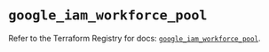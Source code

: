 # `google_iam_workforce_pool`

Refer to the Terraform Registry for docs: [`google_iam_workforce_pool`](https://registry.terraform.io/providers/hashicorp/google-beta/6.42.0/docs/resources/google_iam_workforce_pool).
